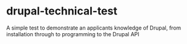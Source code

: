 drupal-technical-test
=====================

A simple test to demonstrate an applicants knowledge of Drupal, from installation through to programming to the Drupal API
